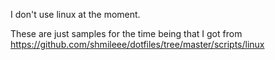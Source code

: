 I don't use linux at the moment.

These are just samples for the time being that I got from https://github.com/shmileee/dotfiles/tree/master/scripts/linux
